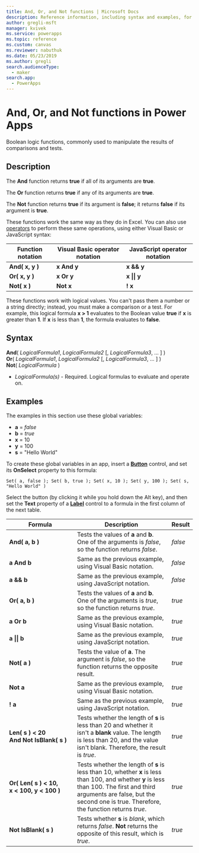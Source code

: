 ```yaml
---
title: And, Or, and Not functions | Microsoft Docs
description: Reference information, including syntax and examples, for the And, Or, and Not functions in Power Apps
author: gregli-msft
manager: kvivek
ms.service: powerapps
ms.topic: reference
ms.custom: canvas
ms.reviewer: nabuthuk
ms.date: 05/23/2019
ms.author: gregli
search.audienceType: 
  - maker
search.app: 
  - PowerApps
---
```


# And, Or, and Not functions in Power Apps

Boolean logic functions, commonly used to manipulate the results of comparisons and tests.

## Description

The **And** function returns **true** if all of its arguments are **true**.

The **Or** function returns **true** if any of its arguments are **true**.

The **Not** function returns **true** if its argument is **false**; it returns **false** if its argument is **true**.

These functions work the same way as they do in Excel. You can also use [operators](operators.md) to perform these same operations, using either Visual Basic or JavaScript syntax:

| Function notation | Visual Basic operator notation | JavaScript operator notation |
| -------------|------------|--------|
| **And( x, y )** | **x And y** | **x && y** |
| **Or( x, y )** | **x Or y** | **x &#124;&#124; y** |
| **Not( x )** | **Not x** | **! x** |

These functions work with logical values. You can't pass them a number or a string directly; instead, you must make a comparison or a test. For example, this logical formula **x > 1** evaluates to the Boolean value **true** if **x** is greater than **1**. If **x** is less than **1**, the formula evaluates to **false**.

## Syntax

**And**( *LogicalFormula1*, *LogicalFormula2* [, *LogicalFormula3*, ... ] )<br>
**Or**( *LogicalFormula1*, *LogicalFormula2* [, *LogicalFormula3*, ... ] )<br>
**Not**( *LogicalFormula* )

- *LogicalFormula(s)* - Required.  Logical formulas to evaluate and operate on.

## Examples

The examples in this section use these global variables:

- **a** = *false*
- **b** = *true*
- **x** = 10
- **y** = 100
- **s** = "Hello World"

To create these global variables in an app, insert a [**Button**](../controls/control-button.md) control, and set its **OnSelect** property to this formula:

```powerapps-dot
Set( a, false ); Set( b, true ); Set( x, 10 ); Set( y, 100 ); Set( s, "Hello World" )
```

Select the button (by clicking it while you hold down the Alt key), and then set the **Text** property of a [**Label**](../controls/control-text-box.md) control to a formula in the first column of the next table.

| Formula | Description | Result |
|---------|-------------|--------|
| **And( a, b )** | Tests the values of **a** and **b**.  One of the arguments is *false*, so the function returns *false*. | *false* |
| **a And b** | Same as the previous example, using Visual Basic notation. | *false* |
| **a && b** | Same as the previous example, using JavaScript notation. | *false* |
| **Or( a, b )** | Tests the values of **a** and **b**. One of the arguments is *true*, so the function returns *true*. | *true* |
| **a Or b** | Same as the previous example, using Visual Basic notation. | *true* |
| **a &#124;&#124; b** | Same as the previous example, using JavaScript notation. | *true* |
| **Not( a )** | Tests the value of **a**. The argument is *false*, so the function returns the opposite result. | *true* |
| **Not a** | Same as the previous example, using Visual Basic notation. | *true* |
| **! a** | Same as the previous example, using JavaScript notation. | *true* |
| **Len(&nbsp;s&nbsp;)&nbsp;<&nbsp;20 And&nbsp;Not&nbsp;IsBlank(&nbsp;s&nbsp;)** | Tests whether the length of **s** is less than 20 and whether it isn't a **blank** value. The length is less than 20, and the value isn't blank. Therefore, the result is *true*. | *true* |
| **Or(&nbsp;Len(&nbsp;s&nbsp;)&nbsp;<&nbsp;10, x&nbsp;<&nbsp;100, y&nbsp;<&nbsp;100&nbsp;)** | Tests whether the length of **s** is less than 10, whether **x** is less than 100, and whether **y** is less than 100. The first and third arguments are false, but the second one is true. Therefore, the function returns *true*. | *true* |
| **Not IsBlank(&nbsp;s&nbsp;)** | Tests whether **s** is *blank*, which returns *false*. **Not** returns the opposite of this result, which is *true*. | *true* |